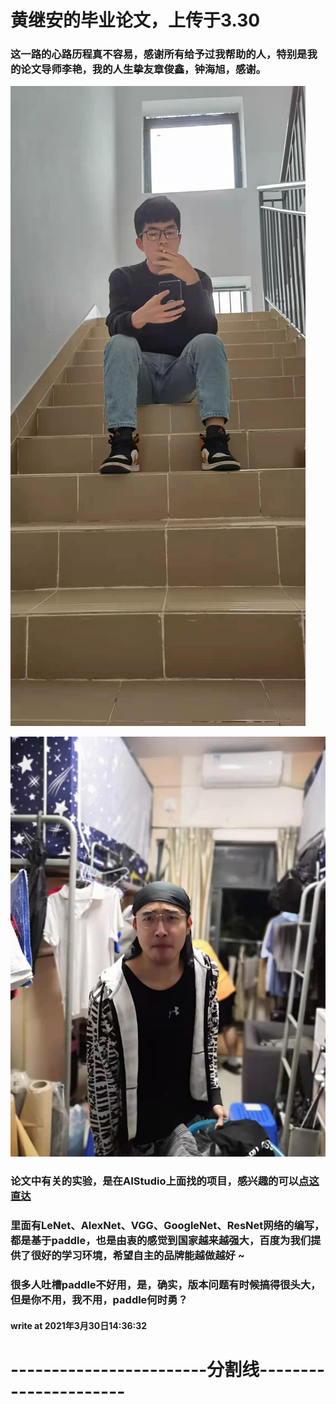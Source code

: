 #  黄继安的毕业论文，上传于3.30



###   这一路的心路历程真不容易，感谢所有给予过我帮助的人，特别是我的论文导师李艳，我的人生挚友章俊鑫，钟海旭，感谢。

![MISS](./zhang_xu/zhang.jpg)

![MISS](./zhang_xu/xu.jpg)



###  论文中有关的实验，是在AIStudio上面找的项目，感兴趣的可以[点这直达](https://aistudio.baidu.com/aistudio/projectdetail/474523?channelType=0&channel=0)

###  里面有LeNet、AlexNet、VGG、GoogleNet、ResNet网络的编写，都是基于paddle，也是由衷的感觉到国家越来越强大，百度为我们提供了很好的学习环境，希望自主的品牌能越做越好  ~  



###  很多人吐槽paddle不好用，是，确实，版本问题有时候搞得很头大，但是你不用，我不用，paddle何时勇？





####  write at 2021年3月30日14:36:32



#  ------------------------分割线----------------------

